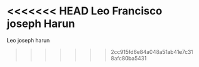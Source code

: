 <<<<<<< HEAD
Leo Francisco
joseph Harun
=======
Leo
joseph harun
>>>>>>> 2cc915fd6e84a048a51ab41e7c318afc80ba5431
